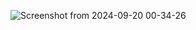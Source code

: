 ![Screenshot from 2024-09-20 00-34-26](https://github.com/user-attachments/assets/e3457c88-d7fa-46b2-aed4-5997b9c0311a)